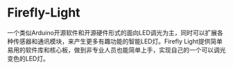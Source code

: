 Firefly-Light
=============

一个类似Arduino开源软件和开源硬件形式的面向LED调光为主，同时可以扩展各种传感器和通讯模块，来产生更多有趣功能的智能LED灯。Firefly Light提供简单易用的软件库和核心板，做到非专业人员也能简单上手，实现自己的一个可以调光变色的LED灯。
